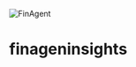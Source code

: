 ![FinAgent](https://github.com/user-attachments/assets/cf7440ba-82b9-4d5a-9026-ed2dcf0f4eec)
# finageninsights
